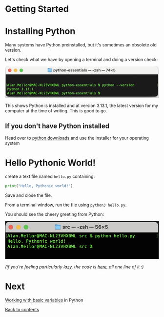 # Getting Started

# Installing Python

Many systems have Python preinstalled, but it's sometimes an obsolete old version.

Let's check what we have by opening a terminal and doing a version check:

![Terminal showing output of command "python version" showing 3.13.1](/images/python-version.png)

This shows Python is installed and at version 3.13.1, the latest version for my computer at the time of writing. This is good to go.

## If you don't have Python installed

Head over to [python downloads](https://python.org/downloads) and use the installer for your operating system

# Hello Pythonic World!

create a text file named `hello.py` containing:

```python
print("Hello, Pythonic world!")
```

Save and close the file.

From a terminal window, run the file using `python3 hello.py`.

You should see the cheery greeting from Python:

![Output of python program showing text](/images/hello-pythonic-world.png)

_(if you're feeling particularly lazy, the code is [here](/src/hello.py), all one line of it :)_

# Next

[Working with basic variables](/01-variables.md) in Python

[Back to contents](/contents.md)
